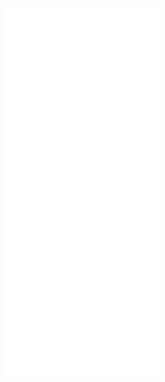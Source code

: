 <div align="center">
    <picture width="1000" height="1200">
        <source media="(prefers-color-scheme: dark)" srcset="dark-mode.svg">
        <source media="(prefers-color-scheme: light)" srcset="light-mode.svg">
        <img alt="Hey, I'm Saarujan Sathees!" src="dark-mode.svg" width="1000" height="1200">
    </picture>
</div>
